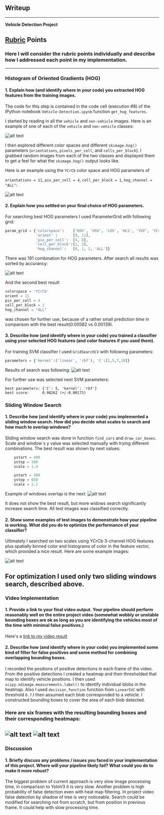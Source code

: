 ## Writeup
---

**Vehicle Detection Project**


[//]: # (Image References)
[image1]: ./examples/car_not_car.png
[image2]: ./examples/HOG_example.png
[image3]: ./examples/sliding_windows.png
[image4]: ./examples/sliding_window.png
[image5]: ./examples/bboxes_and_heat_1.png
[image6]: ./examples/labels_map.png
[image7]: ./examples/output_bboxes.png
[image8]: ./examples/HOG_search_result.png
[image9]: ./examples/SVM_search_results.png
[image10]: ./examples/bboxes_and_heat_2.png
[video1]: ./project_video.mp4

## [Rubric](https://review.udacity.com/#!/rubrics/513/view) Points
### Here I will consider the rubric points individually and describe how I addressed each point in my implementation.  

---

### Histogram of Oriented Gradients (HOG)

#### 1. Explain how (and identify where in your code) you extracted HOG features from the training images.

The code for this step is contained in the code cell (execution #8) of the IPython notebook `Vehicle-Detection.ipynb` function `get_hog_features`.  

I started by reading in all the `vehicle` and `non-vehicle` images.  Here is an example of one of each of the `vehicle` and `non-vehicle` classes:

![alt text][image1]

I then explored different color spaces and different `skimage.hog()` parameters (`orientations`, `pixels_per_cell`, and `cells_per_block`).  I grabbed random images from each of the two classes and displayed them to get a feel for what the `skimage.hog()` output looks like.

Here is an example using the `YCrCb` color space and HOG parameters of 

`orientations = 11`,
`pix_per_cell = 4`,
`cell_per_block = 1`,
`hog_channel = "ALL"`:


![alt text][image2]

#### 2. Explain how you settled on your final choice of HOG parameters.

For searching best HOG parameters I used ParameterGrid with following grid:

```python
param_grid = {'colorspace':    ['HSV', 'HSV', 'LUV', 'HLS', 'YUV', 'YCrCb'],
              'orient' :       [9, 11],
              'pix_per_cell':  [4, 8],
              'cell_per_block':[1, 2],
              'hog_channel':   [0, 1, 2, 'ALL']}
```

There was 191 combination for HOG parameters. After search all results was sorted by accurancy:

![alt text][image8]

And the second best result 
```python
colorspace = 'YCrCb' 
orient = 11
pix_per_cell = 4
cell_per_block = 1
hog_channel = "ALL"
```
was chosen for further use,
because of a rather small prediction time in comparison with the best result(0.00582 vs 0.00139).

#### 3. Describe how (and identify where in your code) you trained a classifier using your selected HOG features (and color features if you used them).

For training SVM classifier I used `GridSearchCV` with following parameters: 

```python
parameters = {'kernel':('linear', 'rbf'), 'C':[1,5,7,10]}
```
Results of search was following:
![alt text][image9]

For further use was selected next SVM parameters:
```
best parameters: {'C': 5, 'kernel': 'rbf'}
best score:      0.98262 (+/-0.00173)
```

### Sliding Window Search

#### 1. Describe how (and identify where in your code) you implemented a sliding window search.  How did you decide what scales to search and how much to overlap windows?

Sliding window search was done in function `find_cars` and `draw_car_boxes`.
Scale and window`s y value was selected manually with trying different combinations.
The best result was shown by next values: 
```python
    ystart = 400
    ystop = 500
    scale = 1.4

    ystart = 400
    ystop = 650
    scale = 2.2
```
Example of windows overlap is the next:
![alt text][image3]

It does not show the best result, but more widows search significantly increase search time. All test images was classified correctly. 

#### 2. Show some examples of test images to demonstrate how your pipeline is working.  What did you do to optimize the performance of your classifier?

Ultimately I searched on two scales using YCrCb 3-channel HOG features plus spatially binned color and histograms of color in the feature vector, which provided a nice result.  Here are some example images:

![alt text][image4]

For optimization I used only two sliding windows search, described above.
---

### Video Implementation

#### 1. Provide a link to your final video output.  Your pipeline should perform reasonably well on the entire project video (somewhat wobbly or unstable bounding boxes are ok as long as you are identifying the vehicles most of the time with minimal false positives.)
Here's a [link to my video result](./project_video_result.mp4)


#### 2. Describe how (and identify where in your code) you implemented some kind of filter for false positives and some method for combining overlapping bounding boxes.

I recorded the positions of positive detections in each frame of the video.  From the positive detections I created a heatmap and then thresholded that map to identify vehicle positions.  I then used `scipy.ndimage.measurements.label()` to identify individual blobs in the heatmap. Also I used `decision_function` function from `LinearSVC` with threshold `0.7`.I then assumed each blob corresponded to a vehicle.  I constructed bounding boxes to cover the area of each blob detected.  


### Here are six frames with the resulting bounding boxes and their corresponding heatmaps:

![alt text][image5]
![alt text][image10]
---

### Discussion

#### 1. Briefly discuss any problems / issues you faced in your implementation of this project.  Where will your pipeline likely fail?  What could you do to make it more robust?

The biggest problem of current approach is very slow image processing time, in comparison to YoloV3 it is very slow. Another problem is high probability of false detection even with heat map filtering. In project video false datection by shadow of tree is very noticeable. Search could be modified for searching not from scratch, but from position in previous frame. It could help with slow processing time.


